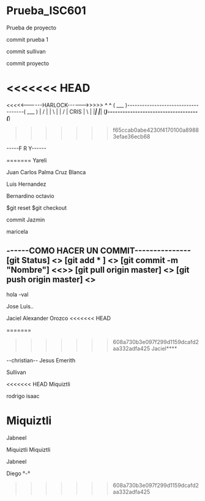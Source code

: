 # Prueba_ISC601
Prueba de proyecto

commit prueba 1

commit sullivan

commit proyecto

<<<<<<< HEAD
=======
<<<<<------HARLOCK------>>>>>
 __^__                                      __^__
( ___ )------------------------------------( ___ )
 | / |                                      | \ |
 | / |                CRIS                  | \ |
 |___|                                      |___|
(_____)------------------------------------(_____) 
>>>>>>> f65ccab0abe4230f4170100a89883efae36ecb68

-----F R Y------

=======
Yareli

Juan Carlos Palma Cruz Blanca

Luis Hernandez

Bernardino octavio

$git reset
$git checkout


commit Jazmin


maricela

------COMO HACER UN COMMIT---------------
[git Status] <<Ver cambios realizados al repositorio>>
[git add * ] <<Guardar tus cambios>>
[git commit -m "Nombre"]	<<<Commit>>>
[git pull origin master]  <<Descargar los cambios del repositorio>>
[git push origin master]	<<Subir tus cambios al repositorio>> 
 ------------------------------------------------------
hola -val


Jose Luis..

Jaciel
Alexander Orozco
<<<<<<< HEAD

=======
>>>>>>> 608a730b3e097f299d1159dcafd2aa332adfa425
Jaciel****


--christian--
Jesus Emerith

Sullivan 


<<<<<<< HEAD
Miquiztli

rodrigo isaac 


Miquiztli
=======
Jabneel 

Miquiztli
Miquiztli

Jabneel 

Diego °-°
>>>>>>> 608a730b3e097f299d1159dcafd2aa332adfa425

